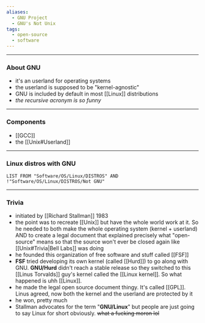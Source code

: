 ```yaml
---
aliases:
  - GNU Project
  - GNU's Not Unix
tags:
  - open-source
  - software
---
```

---

### About GNU

- it's an userland for operating systems
- the userland is supposed to be "kernel-agnostic"
- GNU is included by default in most [[Linux]] distributions
- _the recursive acronym is so funny_

---

### Components

- [[GCC]]
- the [[Unix#Userland]]

---

### Linux distros with GNU

```dataview
LIST FROM "Software/OS/Linux/DISTROS" AND !"Software/OS/Linux/DISTROS/Not GNU"
```

---

### Trivia

- initiated by [[Richard Stallman]] 1983
- the point was to recreate [[Unix]] but have the whole world work at it. So he needed to both make the whole operating system (kernel + userland) AND to create a legal document that explained precisely what "open-source" means so that the source won't ever be closed again like [[Unix#Trivia|Bell Labs]] was doing
- he founded this organization of free software and stuff called [[FSF]]
- **FSF** tried developing its own kernel (called [[Hurd]]) to go along with GNU. **GNU/Hurd** didn't reach a stable release so they switched to this [[Linus Torvalds]] guy's kernel called the [[Linux kernel]]. So what happened is uhh [[Linux]].
- he made the legal open source document thingy. It's called [[GPL]]. Linus agreed, now both the kernel and the userland are protected by it
- he won, pretty much
- Stallman advocates for the term "**GNU/Linux**" but people are just going to say Linux for short obviously. ~~what a fucking moron lol~~